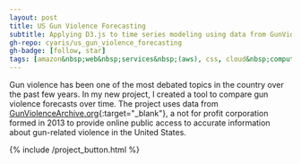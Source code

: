 ```yaml
---
layout: post
title: US Gun Violence Forecasting
subtitle: Applying D3.js to time series modeling using data from GunViolenceArchive.org.
gh-repo: cyaris/us_gun_violence_forecasting
gh-badge: [follow, star]
tags: [amazon&nbsp;web&nbsp;services&nbsp;(aws), css, cloud&nbsp;computing, d3.js, data&nbsp;visualization, etl&nbsp;pipeline, facebook&nbsp;prophet, html, javascript, machine&nbsp;learning, object&nbsp;oriented&nbsp;programming, pandas, python, time&nbsp;series&nbsp;modeling, web&nbsp;development, web&nbsp;scraping]
---
```


Gun violence has been one of the most debated topics in the country over the past few years. In my new project, I created a tool to compare gun violence forecasts over time. The project uses data from [GunViolenceArchive.org](https://gunviolencearchive.org){:target="_blank"}, a not for profit corporation formed in 2013 to provide online public access to accurate information about gun-related violence in the United States.

<style>

  .btn-group {
    width: 320px;
  }

</style>

{% include /project_button.html %}
